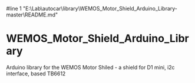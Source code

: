 #line 1 "E:\\Lab\\autocar\\library\\WEMOS_Motor_Shield_Arduino_Library-master\\README.md"
# WEMOS_Motor_Shield_Arduino_Library
Arduino library for the WEMOS Motor Shiled - a shield for D1 mini, i2c interface, based TB6612
